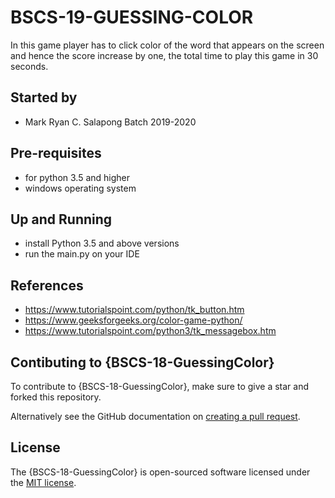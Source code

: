 # BSCS-19-GUESSING-COLOR

In this game player has to click color of the word that appears on the screen and hence the score increase by one, the total time to play this game in 30 seconds.

## Started by
- Mark Ryan C. Salapong Batch 2019-2020 

## Pre-requisites
- for python 3.5 and higher
- windows operating system

## Up and Running
- install Python 3.5 and above versions
- run the main.py on your IDE

## References
- https://www.tutorialspoint.com/python/tk_button.htm
- https://www.geeksforgeeks.org/color-game-python/
- https://www.tutorialspoint.com/python3/tk_messagebox.htm

## Contibuting to {BSCS-18-GuessingColor}
To contribute to {BSCS-18-GuessingColor}, make sure to give a star and forked this repository.

Alternatively see the GitHub documentation on [creating a pull request](https://help.github.com/en/github/collaborating-with-issues-and-pull-requests/creating-a-pull-request).

## License
The {BSCS-18-GuessingColor} is open-sourced software licensed under the [MIT license](http://opensource.org/licenses/MIT).


